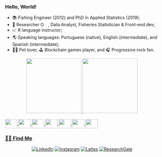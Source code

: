 ### Hello, World!

- 📚 Fishing Engineer (2012) and PhD in Applied Statistics (2019);
- 🔎 Researcher <a itemprop="sameAs" content="https://orcid.org/0000-0002-2134-2355" href="https://orcid.org/0000-0002-2134-2355" target="orcid.widget" rel="noopener noreferrer" style="vertical-align:top;"><img src="https://orcid.org/sites/default/files/images/orcid_16x16.png" style="width:1em;margin-right:.5em;" alt="ORCID iD icon"></a>
, Data Analyst, Fisheries Statistician & Front-end dev;
- 📈 R language instructor;
- 🌎 Speaking languages: Portuguese (native), English (intermediate), and Spanish (intermediate);
- 🐶🐱 Pet lover, 🕹️ Blockchain games player, and 🎧 Progressive rock fan.


<div align="center">
  <a href="https://github.com/JonasVasconcelos">
  <img height="180em" src="https://github-readme-stats.vercel.app/api?username=JonasVasconcelos&show_icons=true&theme=github_dark&include_all_commits=true&count_private=true"/>
  <img height="180em" src="https://github-readme-stats.vercel.app/api/top-langs/?username=JonasVasconcelos&layout=compact&langs_count=7&theme=github_dark"/>
</div>

<div style="display: inline_block"><br>
  <img align="center" alt="" height="30" width="40" src="https://cdn.jsdelivr.net/gh/devicons/devicon/icons/r/r-original.svg">
  <img align="center" alt="" height="30" width="40" src="https://cdn.jsdelivr.net/gh/devicons/devicon/icons/javascript/javascript-original.svg">
  <img align="center" alt="" height="30" width="40" src="https://cdn.jsdelivr.net/gh/devicons/devicon/icons/css3/css3-original.svg">
  <img align="center" alt="" height="30" width="40" src="https://cdn.jsdelivr.net/gh/devicons/devicon/icons/html5/html5-original.svg">
  <img align="center" alt="" height="30" width="40" src="https://cdn.jsdelivr.net/gh/devicons/devicon/icons/react/react-original.svg">
  <img align="center" alt="" height="30" width="40" src="https://cdn.jsdelivr.net/gh/devicons/devicon/icons/figma/figma-original.svg">
  <img align="center" alt="" height="30" width="40" src="https://cdn.jsdelivr.net/gh/devicons/devicon/icons/mysql/mysql-original.svg">
</div>

<h3> 🤝🏻 Find Me </h3>

<p align="center">
<a target="_blank" href="https://www.linkedin.com/in/jonas-vasconcelos-808882106/"><img alt="LinkedIn" src="https://img.shields.io/badge/LinkedIn-0077B5?style=for-the-badge&logo=linkedin&logoColor=white"></a>
<a target="_blank" href="https://www.instagram.com/jvasconcelos23/"><img alt="Instagram" src="https://img.shields.io/badge/Instagram-E4405F?style=for-the-badge&logo=instagram&logoColor=white"></a>
<a target="_blank" href="http://lattes.cnpq.br/4784149077807044"><img alt="Lattes" src="https://img.shields.io/badge/%20-Lattes-blue?style=for-the-badge&logo=Lattes&logoColor=white"></a>
<a target="_blank" href="https://www.researchgate.net/profile/Jonas-Vasconcelos"><img alt="ResearchGate" src="https://img.shields.io/badge/Research_Gate-00CCBB.svg?&style=for-the-badge&logo=ResearchGate&logoColor=white"></a>
</p>
